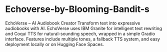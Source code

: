 # Echoverse-by-Blooming-Bandit-s
EchoVerse – AI Audiobook Creator Transform text into expressive audiobooks with AI. EchoVerse uses IBM Granite for intelligent text rewriting and Coqui TTS for natural-sounding speech, wrapped in a simple Gradio interface. Features include multiple tones, a fallback TTS system, and easy deployment locally or on Hugging Face Spaces.

